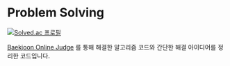 # Problem Solving

[![Solved.ac
프로필](http://mazassumnida.wtf/api/generate_badge?boj=beeutiful)](https://solved.ac/profile/beeutiful)

[Baekjoon Online Judge](https://www.acmicpc.net/) 를 통해 해결한 알고리즘 코드와 간단한 해결 아이디어를 정리한 코드입니다.
